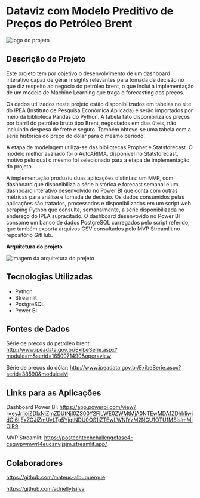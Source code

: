 # Dataviz com Modelo Preditivo de Preços do Petróleo Brent

![logo do projeto](https://github.com/jorgeplatero/postech_techchallenge_fase_4/assets/99737345/2aa76bfc-1d97-4916-8de5-cc17b40d64ed)

## Descrição do Projeto

Este projeto tem por objetivo o desenvolvimento de um dashboard interativo capaz de gerar insights relevantes para tomada de decisão no que diz respeito ao negócio do petróleo brent, o que inclui a implementação de um modelo de Machine Learning que traga o forecasting dos preços.
  
Os dados utilizados neste projeto estão disponibilizados em tabelas no site do IPEA (Instituto de Pesquisa Econômica Aplicada) e serão importados por meio da biblioteca Pandas do Python. A tabela fato disponibiliza os preços por barril do petróleo bruto tipo Brent, negociados em dias úteis, não incluindo despesa de frete e seguro. Também obteve-se uma tabela com a série histórica do preço do dólar para o mesmo período.  

A etapa de modelagem utiliza-se das bibliotecas Prophet e Statsforecast. O modelo melhor avaliado foi o AutoARIMA, disponível no Statsforecast, motivo pelo qual o mesmo foi selecionado para a etapa de implementação do projeto.

A implementação produziu duas aplicações distintas: um MVP, com dashboard que disponibiliza a série histórica e forecast semanal e um dashboard interativo desenvolvido no Power BI que conta com outras métricas para análise e tomada de decisão. Os dados consumidos pelas aplicações são tratados, processados e disponibilizados em um script web scraping Python que consulta, semanalmente, a série disponibilizada no endereço do IPEA supracitado. O dashboard desenvovido no Power BI consome um banco de dados PostgreSQL carregados pelo script referido, que também exporta arquivos CSV consultados pelo MVP Streamlit no repositório GitHub.

**Arquitetura do projeto**

![imagem da arquitetura do prejeto](https://github.com/jorgeplatero/postech_techchallenge_fase_4/assets/99737345/63949593-e1bf-4129-89c2-45d8bc4c27e2)

## Tecnologias Utilizadas

- Python
- Streamlit
- PostgreSQL
- Power BI

## Fontes de Dados

Série de preços do petróleo brent: http://www.ipeadata.gov.br/ExibeSerie.aspx?module=m&serid=1650971490&oper=view

Série de preços do dólar: http://www.ipeadata.gov.br/ExibeSerie.aspx?serid=38590&module=M

## Links para as Aplicações

Dashboard Power BI: https://app.powerbi.com/view?r=eyJrIjoiZDIxNjZmZDUtNjI0ZS00Y2FlLWE0ZWMtMjA0NTEwMDA1ZDhhIiwidCI6IjExZGJiZmUyLTg5YjgtNDU0OS1iZTEwLWNlYzM2NGU1OTU1MSIsImMiOjR9

MVP Streamlit: https://postechtechchallengefase4-ceqwpwmwrl4eucsnvjjsjm.streamlit.app/

## Colaboradores

https://github.com/mateus-albuquerque

https://github.com/adriellytsilva
